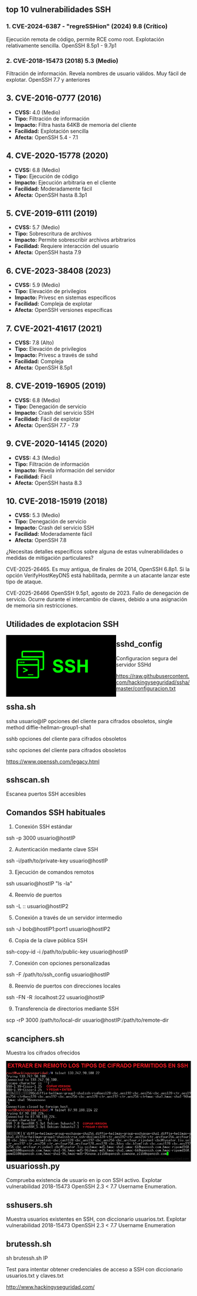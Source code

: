 
## top 10 vulnerabilidades SSH 

### 1. CVE-2024-6387 - "regreSSHion" (2024) 9.8 (Crítico) 
Ejecución remota de código, permite RCE como root. Explotación relativamente sencilla. OpenSSH 8.5p1 - 9.7p1

### 2. CVE-2018-15473 (2018) 5.3 (Medio)
Filtración de información. Revela nombres de usuario válidos. Muy fácil de explotar. OpenSSH 7.7 y anteriores

## 3. CVE-2016-0777 (2016)
- **CVSS:** 4.0 (Medio)
- **Tipo:** Filtración de información
- **Impacto:** Filtra hasta 64KB de memoria del cliente
- **Facilidad:** Explotación sencilla
- **Afecta:** OpenSSH 5.4 - 7.1

## 4. CVE-2020-15778 (2020)
- **CVSS:** 6.8 (Medio)
- **Tipo:** Ejecución de código
- **Impacto:** Ejecución arbitraria en el cliente
- **Facilidad:** Moderadamente fácil
- **Afecta:** OpenSSH hasta 8.3p1

## 5. CVE-2019-6111 (2019)
- **CVSS:** 5.7 (Medio)
- **Tipo:** Sobrescritura de archivos
- **Impacto:** Permite sobrescribir archivos arbitrarios
- **Facilidad:** Requiere interacción del usuario
- **Afecta:** OpenSSH hasta 7.9

## 6. CVE-2023-38408 (2023)
- **CVSS:** 5.9 (Medio)
- **Tipo:** Elevación de privilegios
- **Impacto:** Privesc en sistemas específicos
- **Facilidad:** Compleja de explotar
- **Afecta:** OpenSSH versiones específicas

## 7. CVE-2021-41617 (2021)
- **CVSS:** 7.8 (Alto)
- **Tipo:** Elevación de privilegios
- **Impacto:** Privesc a través de sshd
- **Facilidad:** Compleja
- **Afecta:** OpenSSH 8.5p1

## 8. CVE-2019-16905 (2019)
- **CVSS:** 6.8 (Medio)
- **Tipo:** Denegación de servicio
- **Impacto:** Crash del servicio SSH
- **Facilidad:** Fácil de explotar
- **Afecta:** OpenSSH 7.7 - 7.9

## 9. CVE-2020-14145 (2020)
- **CVSS:** 4.3 (Medio)
- **Tipo:** Filtración de información
- **Impacto:** Revela información del servidor
- **Facilidad:** Fácil
- **Afecta:** OpenSSH hasta 8.3

## 10. CVE-2018-15919 (2018)
- **CVSS:** 5.3 (Medio)
- **Tipo:** Denegación de servicio
- **Impacto:** Crash del servicio SSH
- **Facilidad:** Moderadamente fácil
- **Afecta:** OpenSSH 7.8


¿Necesitas detalles específicos sobre alguna de estas vulnerabilidades o medidas de mitigación particulares?



CVE-2025-26465. Es muy antigua, de finales de 2014, OpenSSH 6.8p1. Si la opción VerifyHostKeyDNS está habilitada, permite a un atacante lanzar este tipo de ataque.

CVE-2025-26466 OpenSSH 9.5p1, agosto de 2023. Fallo de denegación de servicio. Ocurre durante el intercambio de claves, debido a una asignación de memoria sin restricciones. 

## Utilidades de explotacion SSH 

<img style="float:left" alt="netspy logo" src="https://github.com/hackingyseguridad/ssha/blob/master/ssh.png">

## sshd_config

Configuracion segura del servidor SSHd

https://raw.githubusercontent.com/hackingyseguridad/ssha/master/configuracion.txt

## ssha.sh

ssha usuario@IP  opciones del cliente para cifrados obsoletos, single method diffie-hellman-group1-sha1

sshb opciones del cliente para cifrados obsoletos

sshc opciones del cliente para cifrados obsoletos

https://www.openssh.com/legacy.html

## sshscan.sh

Escanea puertos SSH accesibles

## Comandos SSH habituales

1. Conexión SSH estándar

ssh -p 3000 usuario@hostIP

2. Autenticación mediante clave SSH

ssh -i/path/to/private-key usuario@hostIP

3. Ejecución de comandos remotos

ssh usuario@hostIP "ls -la"

4. Reenvío de puertos

ssh -L <local-port>:<hostIP1>:<remote-port> usuario@hostIP2

5. Conexión a través de un servidor intermedio

ssh -J bob@hostIP1:port1 usuario@hostIP2

6. Copia de la clave pública SSH

ssh-copy-id -i /path/to/public-key usuario@hostIP

7. Conexión con opciones personalizadas

ssh -F /path/to/ssh_config usuario@hostIP

8. Reenvío de puertos con direcciones locales

ssh -FN -R <remote-port>:localhost:22 usuario@hostIP

9. Transferencia de directorios mediante SSH

scp -rP 3000  /path/to/local-dir usuario@hostIP:/path/to/remote-dir

## scanciphers.sh

Muestra los cifrados ofrecidos

<img style="float:left" alt="netspy logo" src="https://github.com/hackingyseguridad/ssha/blob/master/SSH.png">

## usuariossh.py

Comprueba existencia de usuario en ip con SSH activo.
Explotar vulnerabilidad 2018-15473 OpenSSH 2.3 < 7.7 Username Enumeration.

## sshusers.sh

Muestra usuarios existentes en SSH, con diccionario usuarios.txt. 
Explotar vulnerabilidad 2018-15473 OpenSSH 2.3 < 7.7 Username Enumeration

## brutessh.sh

sh brutessh.sh IP 

Test para intentar obtener credenciales de acceso a SSH con diccionario usuarios.txt y claves.txt


http://www.hackingyseguridad.com/





